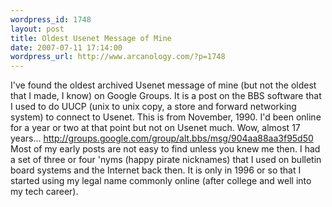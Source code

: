 ```yaml
--- 
wordpress_id: 1748
layout: post
title: Oldest Usenet Message of Mine
date: 2007-07-11 17:14:00
wordpress_url: http://www.arcanology.com/?p=1748
---
```

I've found the oldest archived Usenet message of mine (but not the oldest that I made, I know) on Google Groups. It is a post on the BBS software that I used to do UUCP (unix to unix copy, a store and forward networking system) to connect to Usenet. This is from November, 1990. I'd been online for a year or two at that point but not on Usenet much. Wow, almost 17 years... <a href="http://groups.google.com/group/alt.bbs/msg/904aa88aa3f95d50">http://groups.google.com/group/alt.bbs/msg/904aa88aa3f95d50</a> Most of my early posts are not easy to find unless you knew me then. I had a set of three or four 'nyms (happy pirate nicknames) that I used on bulletin board systems and the Internet back then. It is only in 1996 or so that I started using my legal name commonly online (after college and well into my tech career).